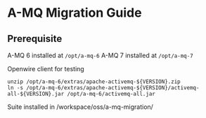 # A-MQ Migration Guide

## Prerequisite

A-MQ 6 installed at `/opt/a-mq-6`
A-MQ 7 installed at `/opt/a-mq-7`

Openwire client for testing

	unzip /opt/a-mq-6/extras/apache-activemq-${VERSION}.zip
	ln -s /opt/a-mq-6/extras/apache-activemq-${VERSION}/activemq-all-${VERSION}.jar /opt/a-mq-6/activemq-all.jar

Suite installed in /workspace/oss/a-mq-migration/




